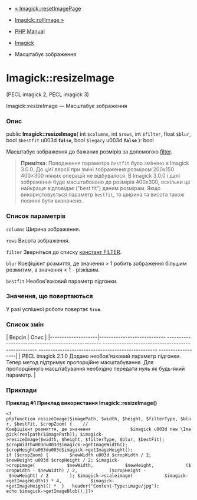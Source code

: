 - [« Imagick::resetImagePage](imagick.resetimagepage.md)
- [Imagick::rollImage »](imagick.rollimage.md)

- [PHP Manual](index.md)
- [Imagick](class.imagick.md)
- Масштабує зображення

# Imagick::resizeImage

(PECL imagick 2, PECL imagick 3)

Imagick::resizeImage — Масштабує зображення

### Опис

public **Imagick::resizeImage**(
int `$columns`,
int `$rows`,
int `$filter`,
float `$blur`,
bool `$bestfit` u003d **`false`**,
bool `$legacy` u003d **`false`**
): bool

Масштабує зображення до бажаних розмірів за допомогою
[filter](imagick.constants.md#imagick.constants.filters).

> **Примітка**: Поводження параметра `bestfit` було змінено в Imagick
>3.0.0. До цієї версії при зміні зображення розміром 200x150
> 400×300 ніяких операцій не відбувалося. В Imagick 3.0.0 і далі
> зображення буде масштабовано до розмірів 400x300, оскільки це
> найкраще відповідає ("best fit") даним розмірам. Якщо
> використовується параметр `bestfit`, то ширина та висота також повинні бути
> визначено.

### Список параметрів

`columns`
Ширина зображення.

`rows`
Висота зображення.

`filter`
Зверніться до списку [констант
FILTER](imagick.constants.md#imagick.constants.filters).

`blur`
Коефіцієнт розмиття, де значення \> 1 робить зображення більшим
розмитим, а значення \< 1 - різкішим.

`bestfit`
Необов'язковий параметр підгонки.

### Значення, що повертаються

У разі успішної роботи повертає **`true`**.

### Список змін

| Версія | Опис |
|--------------------|---------------------------- -------------------------------------------------- -------------------------------------------------- -------------------------------------------------- ------------------|
| PECL imagick 2.1.0 Додано необов'язковий параметр підгонки. Тепер метод підтримує пропорційне масштабування. Для пропорційного масштабування необхідно передати нуль як будь-який параметр. |

### Приклади

**Приклад #1 Приклад використання **Imagick::resizeImage()****

` <?phpfunction resizeImage($imagePath, $width, $height, $filterType, $blur, $bestFit, $cropZoom) {    //Коефіцієнт розмиття, де значення               $imagick u003d new \Imagick(realpath($imagePath)); $imagick->resizeImage($width, $height, $filterType, $blur, $bestFit); $cropWidthu003du003d$imagick->getImageWidth(); $cropHeightu003du003d$imagick->getImageHeight(); if ($cropZoom) {        $newWidth u003d $cropWidth / 2; $newHeight u003d $cropHeight / 2; $imagick->cropimage(            $newWidth,            $newHeight,            ($cropWidth - $newWidth) / 2,            ($cropHeight - $newHeight) / 2        ); $imagick->scaleimage(            $imagick->getImageWidth() * 4,           $imagick->getImageHeight() *  }   header("Content-Type:image/jpg"); echo $imagick->getImageBlob();}?> `
